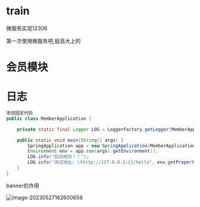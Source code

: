 # train
微服务实现12306

第一次使用微服务吧,挺高大上的









# 会员模块





# 日志

```java
添加固定代码
public class MemberApplication {

	private static final Logger LOG = LoggerFactory.getLogger(MemberApplication.class);

	public static void main(String[] args) {
		SpringApplication app = new SpringApplication(MemberApplication.class);
		Environment env = app.run(args).getEnvironment();
		LOG.info("启动成功！！");
		LOG.info("测试地址: \thttp://127.0.0.1:{}/hello", env.getProperty("server.port"), env.getProperty("server.servlet.context-path"));
	}
}

```



banner的作用



![image-20230527162600656](C:\Users\yangstar\AppData\Roaming\Typora\typora-user-images\image-20230527162600656.png)
